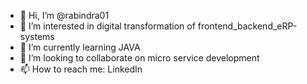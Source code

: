 - 👋 Hi, I’m @rabindra01
- 👀 I’m interested in digital transformation of frontend_backend_eRP-systems
- 🌱 I’m currently learning JAVA 
- 💞️ I’m looking to collaborate on micro service development
- 📫 How to reach me: LinkedIn

<!---
rabindra01/rabindra01 is a ✨ special ✨ repository because its `README.md` (this file) appears on your GitHub profile.
You can click the Preview link to take a look at your changes.
--->
